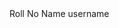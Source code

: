 
<!--    Just add this component here -->
<tr>
        <td>Roll No</td>
        <td>Name</td>
        <td>username</td>
</tr>
